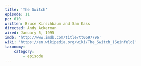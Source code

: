 ```yaml
---
title: 'The Switch'
episode: 11
pc: 610
written: Bruce Kirschbaum and Sam Kass
directed: Andy Ackerman
aired: January 5, 1995
imdb: 'http://www.imdb.com/title/tt0697796'
wiki: 'https://en.wikipedia.org/wiki/The_Switch_(Seinfeld)'
taxonomy:
    category:
        - episode
---
```


